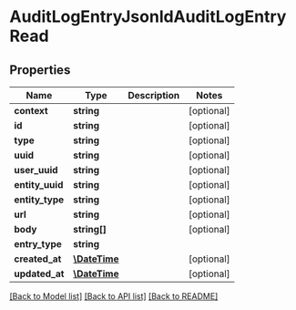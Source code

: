 # AuditLogEntryJsonldAuditLogEntryRead

## Properties
Name | Type | Description | Notes
------------ | ------------- | ------------- | -------------
**context** | **string** |  | [optional] 
**id** | **string** |  | [optional] 
**type** | **string** |  | [optional] 
**uuid** | **string** |  | [optional] 
**user_uuid** | **string** |  | [optional] 
**entity_uuid** | **string** |  | [optional] 
**entity_type** | **string** |  | [optional] 
**url** | **string** |  | [optional] 
**body** | **string[]** |  | [optional] 
**entry_type** | **string** |  | 
**created_at** | [**\DateTime**](\DateTime.md) |  | [optional] 
**updated_at** | [**\DateTime**](\DateTime.md) |  | [optional] 

[[Back to Model list]](../../README.md#documentation-for-models) [[Back to API list]](../../README.md#documentation-for-api-endpoints) [[Back to README]](../../README.md)

